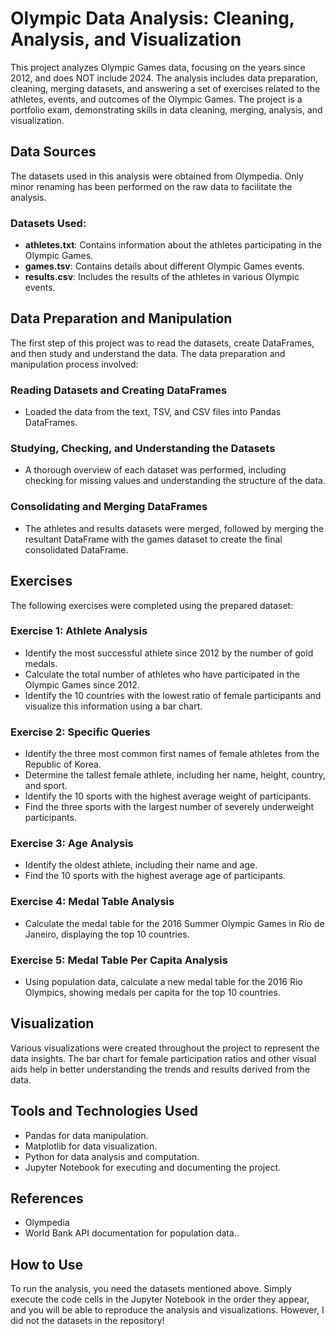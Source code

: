 # Olympic Data Analysis: Cleaning, Analysis, and Visualization

This project analyzes Olympic Games data, focusing on the years since 2012, and does NOT include 2024. The analysis includes data preparation, cleaning, merging datasets, and answering a set of exercises related to the athletes, events, and outcomes of the Olympic Games. The project is a portfolio exam, demonstrating skills in data cleaning, merging, analysis, and visualization.

## Data Sources
The datasets used in this analysis were obtained from Olympedia. Only minor renaming has been performed on the raw data to facilitate the analysis.

### Datasets Used:
- **athletes.txt**: Contains information about the athletes participating in the Olympic Games.
- **games.tsv**: Contains details about different Olympic Games events.
- **results.csv**: Includes the results of the athletes in various Olympic events.

## Data Preparation and Manipulation
The first step of this project was to read the datasets, create DataFrames, and then study and understand the data. The data preparation and manipulation process involved:

### Reading Datasets and Creating DataFrames
- Loaded the data from the text, TSV, and CSV files into Pandas DataFrames.

### Studying, Checking, and Understanding the Datasets
- A thorough overview of each dataset was performed, including checking for missing values and understanding the structure of the data.

### Consolidating and Merging DataFrames
- The athletes and results datasets were merged, followed by merging the resultant DataFrame with the games dataset to create the final consolidated DataFrame.

## Exercises
The following exercises were completed using the prepared dataset:

### Exercise 1: Athlete Analysis
- Identify the most successful athlete since 2012 by the number of gold medals.
- Calculate the total number of athletes who have participated in the Olympic Games since 2012.
- Identify the 10 countries with the lowest ratio of female participants and visualize this information using a bar chart.

### Exercise 2: Specific Queries
- Identify the three most common first names of female athletes from the Republic of Korea.
- Determine the tallest female athlete, including her name, height, country, and sport.
- Identify the 10 sports with the highest average weight of participants.
- Find the three sports with the largest number of severely underweight participants.

### Exercise 3: Age Analysis
- Identify the oldest athlete, including their name and age.
- Find the 10 sports with the highest average age of participants.

### Exercise 4: Medal Table Analysis
- Calculate the medal table for the 2016 Summer Olympic Games in Rio de Janeiro, displaying the top 10 countries.

### Exercise 5: Medal Table Per Capita Analysis
- Using population data, calculate a new medal table for the 2016 Rio Olympics, showing medals per capita for the top 10 countries.

## Visualization
Various visualizations were created throughout the project to represent the data insights. The bar chart for female participation ratios and other visual aids help in better understanding the trends and results derived from the data.

## Tools and Technologies Used
- Pandas for data manipulation.
- Matplotlib for data visualization.
- Python for data analysis and computation.
- Jupyter Notebook for executing and documenting the project.

## References
- Olympedia
- World Bank API documentation for population data..

## How to Use
To run the analysis, you need the datasets mentioned above. Simply execute the code cells in the Jupyter Notebook in the order they appear, and you will be able to reproduce the analysis and visualizations. However, I did not the datasets in the repository!
